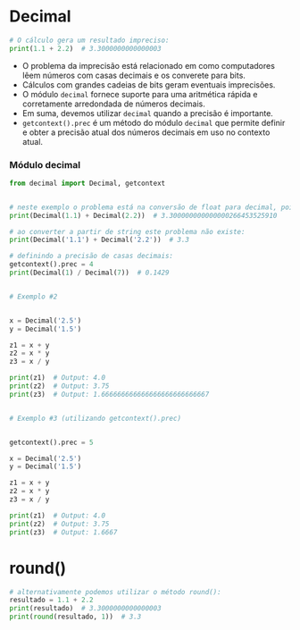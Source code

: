 # Decimal

````python
# O cálculo gera um resultado impreciso:
print(1.1 + 2.2)  # 3.3000000000000003
````

- O problema da imprecisão está relacionado em como computadores lêem números com casas decimais e os converete para bits.
- Cálculos com grandes cadeias de bits geram eventuais imprecisões.
- O módulo ``decimal`` fornece suporte para uma aritmética rápida e corretamente arredondada de números decimais.
- Em suma, devemos utilizar ``decimal`` quando a precisão é importante.
- ``getcontext().prec`` é um método do módulo ``decimal`` que permite definir e obter a precisão atual dos números decimais em uso no contexto atual.


### Módulo decimal


````python
from decimal import Decimal, getcontext


# neste exemplo o problema está na conversão de float para decimal, pois o float já carrega essa "imprecisão":
print(Decimal(1.1) + Decimal(2.2))  # 3.300000000000000266453525910

# ao converter a partir de string este problema não existe:
print(Decimal('1.1') + Decimal('2.2'))  # 3.3

# definindo a precisão de casas decimais:
getcontext().prec = 4
print(Decimal(1) / Decimal(7))  # 0.1429


# Exemplo #2


x = Decimal('2.5')
y = Decimal('1.5')

z1 = x + y
z2 = x * y
z3 = x / y

print(z1)  # Output: 4.0
print(z2)  # Output: 3.75
print(z3)  # Output: 1.666666666666666666666666667


# Exemplo #3 (utilizando getcontext().prec) 


getcontext().prec = 5

x = Decimal('2.5')
y = Decimal('1.5')

z1 = x + y
z2 = x * y
z3 = x / y

print(z1)  # Output: 4.0
print(z2)  # Output: 3.75
print(z3)  # Output: 1.6667
````

# round()

````python
# alternativamente podemos utilizar o método round():
resultado = 1.1 + 2.2
print(resultado)  # 3.3000000000000003
print(round(resultado, 1))  # 3.3
````